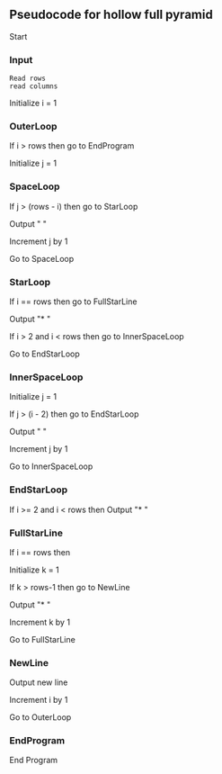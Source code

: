 
## Pseudocode for hollow full pyramid

Start
### Input
    Read rows
    read columns
Initialize i = 1

### OuterLoop
If i > rows then go to EndProgram

Initialize j = 1

### SpaceLoop
If j > (rows - i) then go to StarLoop

Output " "

Increment j by 1

Go to SpaceLoop

### StarLoop
If i == rows then go to FullStarLine

Output "* "

If i > 2 and i < rows then go to InnerSpaceLoop

Go to EndStarLoop

### InnerSpaceLoop
Initialize j = 1

If j > (i - 2) then go to EndStarLoop

Output "  "

Increment j by 1

Go to InnerSpaceLoop

### EndStarLoop
If i >= 2 and i < rows then Output "* "

### FullStarLine
If i == rows then

Initialize k = 1

If k > rows-1 then go to NewLine

Output "* "

Increment k by 1

Go to FullStarLine

### NewLine

Output new line

Increment i by 1

Go to OuterLoop

### EndProgram
End Program
